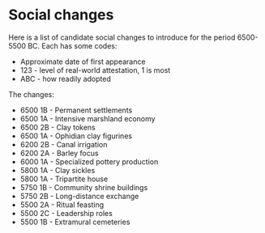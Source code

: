 # Social changes

Here is a list of candidate social changes to introduce for the
period 6500-5500 BC. Each has some codes:

*    Approximate date of first appearance
*    123 - level of real-world attestation, 1 is most
*    ABC - how readily adopted

The changes:

*    6500 1B - Permanent settlements
*    6500 1A - Intensive marshland economy
*    6500 2B - Clay tokens
*    6500 1A - Ophidian clay figurines
*    6200 2B - Canal irrigation
*    6200 2A - Barley focus
*    6000 1A - Specialized pottery production
*    5800 1A - Clay sickles
*    5800 1A - Tripartite house
*    5750 1B - Community shrine buildings
*    5750 2B - Long-distance exchange
*    5500 2A - Ritual feasting
*    5500 2C - Leadership roles
*    5500 1B - Extramural cemeteries